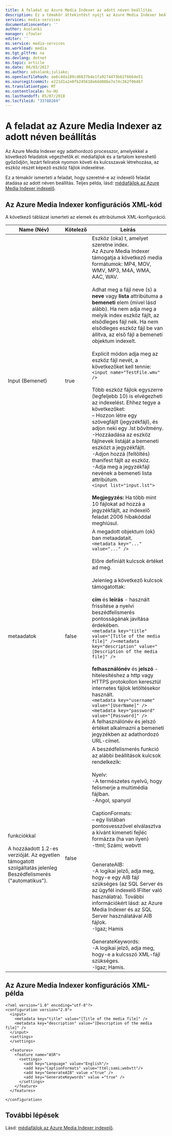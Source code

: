 ```yaml
---
title: A feladat az Azure Media Indexer az adott néven beállítás
description: Ez a témakör áttekintést nyújt az Azure Media Indexer beállított feladat.
services: media-services
documentationcenter: ''
author: Asolanki
manager: cfowler
editor: ''
ms.service: media-services
ms.workload: media
ms.tgt_pltfrm: na
ms.devlang: dotnet
ms.topic: article
ms.date: 08/03/2017
ms.author: adsolank;juliako;
ms.openlocfilehash: ae6c4da189cd6637b4e1fa9274473b62f6664e51
ms.sourcegitcommit: e221d1a2e0fb245610a6dd886e7e74c362f06467
ms.translationtype: MT
ms.contentlocale: hu-HU
ms.lasthandoff: 05/07/2018
ms.locfileid: "33788269"
---
```

# <a name="task-preset-for-azure-media-indexer"></a>A feladat az Azure Media Indexer az adott néven beállítás

Az Azure Media Indexer egy adathordozó processzor, amelyekkel a következő feladatok végezhetők el: médiafájlok és a tartalom kereshető győződjön, lezárt feliratok nyomon követi és kulcsszavak létrehozása, az eszköz részét képező eszköz fájlok indexelése.

Ez a témakör ismerteti a feladat, hogy szeretné-e az indexelő feladat átadása az adott néven beállítás. Teljes példa, lásd: [médiafájlok az Azure Media Indexer indexelő](media-services-index-content.md).

## <a name="azure-media-indexer-configuration-xml"></a>Az Azure Media Indexer konfigurációs XML-kód

A következő táblázat ismerteti az elemek és attribútumok XML-konfiguráció.

|Name (Név)|Kötelező|Leírás|
|---|---|---|
|Input (Bemenet)|true|Eszköz (oka) t, amelyet szeretne index.<br/>Az Azure Media Indexer támogatja a következő media formátumok: MP4, MOV, WMV, MP3, M4A, WMA, AAC, WAV. <br/><br/>Adhat meg a fájl neve (s) a **neve** vagy **lista** attribútuma a **bemeneti** elem (mivel lásd alább). Ha nem adja meg a melyik index eszköz fájlt, az elsődleges fájl nek. Ha nem elsődleges eszköz fájl be van állítva, az első fájl a bemeneti objektum indexelt.<br/><br/>Explicit módon adja meg az eszköz fájl nevét, a következőket kell tennie:<br/>```<input name="TestFile.wmv" />```<br/><br/>Több eszköz fájlok egyszerre (legfeljebb 10) is elvégezheti az indexelést. Ehhez tegye a következőket:<br/>– Hozzon létre egy szövegfájlt (jegyzékfájl), és adjon neki egy .lst bővítmény.<br/>-Hozzáadása az eszköz fájlnevek listáját a bemeneti eszközt a jegyzékfájlt.<br/>-Adjon hozzá (feltöltés) thanifest fájlt az eszköz.<br/>-Adja meg a jegyzékfájl nevének a bemeneti lista attribútum.<br/>```<input list="input.lst">```<br/><br/>**Megjegyzés:** Ha több mint 10 fájlokat ad hozzá a jegyzékfájlt, az indexelő feladat 2006 hibakóddal meghiúsul.|
|metaadatok|false|A megadott objektum (ok) ban metaadatait.<br/>```<metadata key="..." value="..." />```<br/><br/>Előre definiált kulcsok értéket ad meg. <br/><br/>Jelenleg a következő kulcsok támogatottak:<br/><br/>**cím** és **leírás** - használt frissítése a nyelvi beszédfelismerés pontosságának javítása érdekében.<br/>```<metadata key="title" value="[Title of the media file]" /><metadata key="description" value="[Description of the media file]" />```<br/><br/>**felhasználónév** és **jelszó** - hitelesítéshez a http vagy HTTPS protokollon keresztül internetes fájlok letöltésekor használt.<br/>```<metadata key="username" value="[UserName]" /><metadata key="password" value="[Password]" />```<br/>A felhasználónév és jelszó értéket alkalmazni a bemeneti jegyzékben az adathordozó URL-címet.|
|funkciókkal<br/><br/>A hozzáadott 1.2-es verzióját. Az egyetlen támogatott szolgáltatás jelenleg Beszédfelismerés ("automatikus").|false|A beszédfelismerés funkció az alábbi beállítások kulcsok rendelkezik:<br/><br/>Nyelv:<br/>-A természetes nyelvű, hogy felismerje a multimédia fájlban.<br/>-Angol, spanyol<br/><br/>CaptionFormats:<br/>– egy listában pontosvesszővel elválasztva a kívánt kimeneti fejléc formázza (ha van ilyen)<br/>-ttml; Számi; webvtt<br/><br/><br/>GenerateAIB:<br/>-A logikai jelző, adja meg, hogy-e egy AIB fájl szükséges (az SQL Server és az ügyfél indexelő IFilter való használatra). További információkért lásd: az Azure Media Indexer és az SQL Server használatával AIB fájlok.<br/>-Igaz; Hamis<br/><br/>GenerateKeywords:<br/>-A logikai jelző, adja meg, hogy-e a kulcsszó XML-fájl szükséges.<br/>-Igaz; Hamis.|

## <a name="azure-media-indexer-configuration-xml-example"></a>Az Azure Media Indexer konfigurációs XML-példa

``` 
<?xml version="1.0" encoding="utf-8"?>  
<configuration version="2.0">  
  <input>  
    <metadata key="title" value="[Title of the media file]" />  
    <metadata key="description" value="[Description of the media file]" />  
  </input>  
  <settings>  
  </settings>  
  
  <features>  
    <feature name="ASR">    
      <settings>  
        <add key="Language" value="English"/>  
        <add key="CaptionFormats" value="ttml;sami;webvtt"/>  
        <add key="GenerateAIB" value ="true" />  
        <add key="GenerateKeywords" value ="true" />  
      </settings>  
    </feature>  
  </features>  
  
</configuration>  
```
  
## <a name="next-steps"></a>További lépések

Lásd: [médiafájlok az Azure Media Indexer indexelő](media-services-index-content.md).

